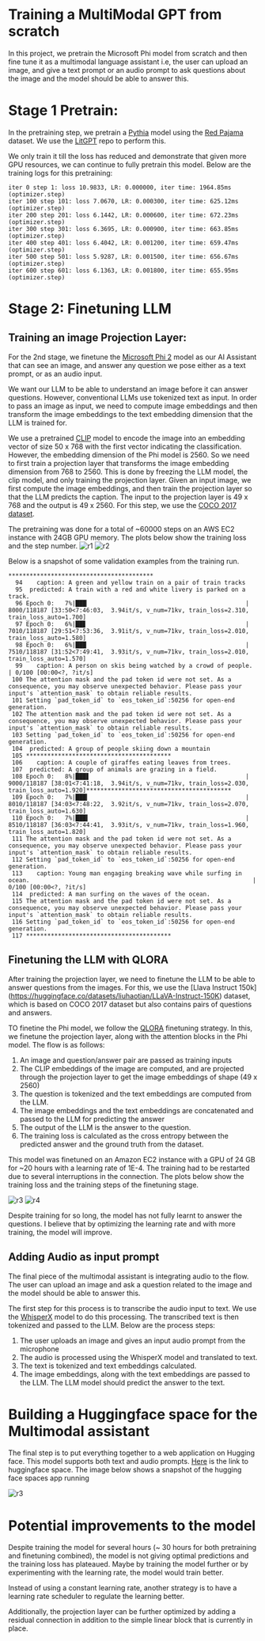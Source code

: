# Training a MultiModal GPT from scratch

In this project, we pretrain the Microsoft Phi model from scratch and then fine tune it as a multimodal language assistant i.e, the user can upload an image, and give a text prompt or an audio prompt to ask questions about the image and the model should be able to answer this.


# Stage 1 Pretrain:
In the pretraining step, we pretrain a [Pythia](https://github.com/EleutherAI/pythia) model using the [Red Pajama](https://github.com/Lightning-AI/lit-gpt/blob/main/tutorials/pretrain_redpajama.md) dataset. 
We use the [LitGPT](https://github.com/Lightning-AI/lit-gpt/blob/main/README.md) repo to perform this. 

We only train it till the loss has reduced and demonstrate that given more GPU resources, we can continue to fully pretrain this model. Below are the training logs for this pretraining:

```
iter 0 step 1: loss 10.9833, LR: 0.000000, iter time: 1964.85ms (optimizer.step)
iter 100 step 101: loss 7.0670, LR: 0.000300, iter time: 625.12ms (optimizer.step)
iter 200 step 201: loss 6.1442, LR: 0.000600, iter time: 672.23ms (optimizer.step)
iter 300 step 301: loss 6.3695, LR: 0.000900, iter time: 663.85ms (optimizer.step)
iter 400 step 401: loss 6.4042, LR: 0.001200, iter time: 659.47ms (optimizer.step)
iter 500 step 501: loss 5.9287, LR: 0.001500, iter time: 656.67ms (optimizer.step)
iter 600 step 601: loss 6.1363, LR: 0.001800, iter time: 655.95ms (optimizer.step)
```
 
 # Stage 2: Finetuning LLM 
 ## Training an image Projection Layer:
For the 2nd stage, we finetune the [Microsoft Phi 2](https://huggingface.co/microsoft/phi-2) model as our AI Assistant that can see an image, and answer any question we pose either as a text prompt, or as an audio input.

We want our LLM to be able to understand an image before it can answer questions. However, conventional LLMs use tokenized text as input. In order to pass an image as input, we need to compute image embeddings and then transform the image embeddings to the text embedding dimension that the LLM is trained for. 

We use a pretrained [CLIP](https://huggingface.co/docs/transformers/model_doc/clip) model to encode the image into an embedding vector of size 50 x 768 with the first vector indicating the classification. However, the embedding dimension of the Phi model is 2560. So we need to first train a projection layer that transforms the image embedding dimension from 768 to 2560. This is done by freezing the LLM model, the clip model, and only training the projection layer. Given an input image, we first compute the image embeddings, and then train the projection layer so that the LLM predicts the caption. The input to the projection layer is 49 x 768 and the output is 49 x 2560. For this step, we use the [COCO 2017 dataset](https://cocodataset.org/#home). 

The pretraining was done for a total of ~60000 steps on an AWS EC2 instance with 24GB GPU memory. The plots below show the training loss and the step number. 
![r1](doc/pretraining.png)
![r2](doc/pretraining_global_step.png)

Below is a snapshot of some validation examples from the training run.

```
*****************************************
  94    caption: A green and yellow train on a pair of train tracks
  95  predicted: A train with a red and white livery is parked on a track.
  96 Epoch 0:   7%|███▏                                            | 8000/118187 [33:50<7:46:03,  3.94it/s, v_num=71kv, train_loss=2.310, train_loss_auto=1.700]
  97 Epoch 0:   6%|██▊                                             | 7010/118187 [29:51<7:53:36,  3.91it/s, v_num=71kv, train_loss=2.010, train_loss_auto=1.580]
  98 Epoch 0:   6%|███                                             | 7510/118187 [31:52<7:49:41,  3.93it/s, v_num=71kv, train_loss=2.010, train_loss_auto=1.570]
  99    caption: A person on skis being watched by a crowd of people.                                                                   | 0/100 [00:00<?, ?it/s]
 100 The attention mask and the pad token id were not set. As a consequence, you may observe unexpected behavior. Please pass your input's `attention_mask` to obtain reliable results.
 101 Setting `pad_token_id` to `eos_token_id`:50256 for open-end generation.
 102 The attention mask and the pad token id were not set. As a consequence, you may observe unexpected behavior. Please pass your input's `attention_mask` to obtain reliable results.
 103 Setting `pad_token_id` to `eos_token_id`:50256 for open-end generation.
 104  predicted: A group of people skiing down a mountain
 105 *****************************************
 106    caption: A couple of giraffes eating leaves from trees.
 107  predicted: A group of animals are grazing in a field.
 108 Epoch 0:   8%|███▋                                            | 9000/118187 [38:01<7:41:18,  3.94it/s, v_num=71kv, train_loss=2.030, train_loss_auto=1.920]*****************************************
 109 Epoch 0:   7%|███▎                                            | 8010/118187 [34:03<7:48:22,  3.92it/s, v_num=71kv, train_loss=2.070, train_loss_auto=1.630]
 110 Epoch 0:   7%|███▍                                            | 8510/118187 [36:03<7:44:41,  3.93it/s, v_num=71kv, train_loss=1.960, train_loss_auto=1.820]
 111 The attention mask and the pad token id were not set. As a consequence, you may observe unexpected behavior. Please pass your input's `attention_mask` to obtain reliable results.
 112 Setting `pad_token_id` to `eos_token_id`:50256 for open-end generation.
 113    caption: Young man engaging breaking wave while surfing in ocean.                                                               | 0/100 [00:00<?, ?it/s]
 114  predicted: A man surfing on the waves of the ocean.
 115 The attention mask and the pad token id were not set. As a consequence, you may observe unexpected behavior. Please pass your input's `attention_mask` to obtain reliable results.
 116 Setting `pad_token_id` to `eos_token_id`:50256 for open-end generation.
 117 *****************************************
```

## Finetuning the LLM with QLORA
After training the projection layer, we need to finetune the LLM to be able to answer questions from the images. For this, we use the [Llava Instruct 150k] (https://huggingface.co/datasets/liuhaotian/LLaVA-Instruct-150K) dataset, which is based on COCO 2017 dataset but also contains pairs of questions and answers. 

TO finetine the Phi model, we follow the [QLORA](https://huggingface.co/blog/4bit-transformers-bitsandbytes) finetuning strategy. In this, we finetune the projection layer, along with the attention blocks in the Phi model. The flow is as follows:

1. An image and question/answer pair are passed as training inputs
2. The CLIP embeddings of the image are computed, and are projected through the projection layer to get the image embeddings of shape (49 x 2560)
3. The question is tokenized and the text embeddings are computed from the LLM. 
4. The image embeddings and the text embeddings are concatenated and passed to the LLM for predicting the answer
5. The output of the LLM is the answer to the question. 
6. The training loss is calculated as the cross entropy between the predicted answer and the ground truth from the dataset.

This model was finetuned on an Amazon EC2 instance with a GPU of 24 GB for ~20 hours with a learning rate of 1E-4. The training had to be restarted due to several interruptions in the connection. The plots below show the training loss and the training steps of the finetuning stage.

![r3](doc/finetuning_loss.png)
![r4](doc/training_step.png)

Despite training for so long, the model has not fully learnt to answer the questions. I believe that by optimizing the learning rate and with more training, the model will improve. 

## Adding Audio as input prompt
The final piece of the multimodal assistant is integrating audio to the flow. The user can upload an image and ask a question related to the image and the model should be able to answer this. 

The first step for this process is to transcribe the audio input to text. We use the [WhisperX](https://github.com/m-bain/whisperX) model to do this processing. The transcribed text is then tokenized and passed to the LLM. Below are the process steps:

1. The user uploads an image and gives an input audio prompt from the microphone
2. The audio is processed using the WhisperX model and translated to text. 
3. The text is tokenized and text embeddings calculated.
4. The image embeddings, along with the text embeddings are passed to the LLM. The LLM model should predict the answer to the text.

# Building a Huggingface space for the Multimodal assistant  
The final step is to put everything together to a web application on Hugging face. This model supports both text and audio prompts.
 [Here](https://huggingface.co/spaces/jvaddi/Multi_Modal_Chat_Assistant) is the link to huggingface space. The image below shows a snapshot of the hugging face spaces app running

![r3](doc/Multimodal_gpt.png)


# Potential improvements to the model
Despite training the model for several hours (~ 30 hours for both pretraining and finetuning combined), the model is not giving optimal predictions and the training loss has plateaued. Maybe by training the model further or by experimenting with the learning rate, the model would train better.

Instead of using a constant learning rate, another strategy is to have a learning rate scheduler to regulate the learning better. 

Additionally, the projection layer can be further optimized by adding a residual connection in addition to the simple linear block that is currently in place. 


